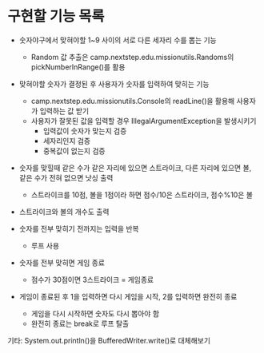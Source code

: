 # 구현할 기능 목록

- 숫자야구에서 맞혀야할 1~9 사이의 서로 다른 세자리 수를 뽑는 기능
    - Random 값 추출은 camp.nextstep.edu.missionutils.Randoms의 pickNumberInRange()를 활용


- 맞혀야할 숫자가 결정된 후 사용자가 숫자를 입력하여 맞히는 기능
  - camp.nextstep.edu.missionutils.Console의 readLine()을 활용해 사용자가 입력하는 값 받기
  - 사용자가 잘못된 값을 입력할 경우 IllegalArgumentException을 발생시키기
    - 입력값이 숫자가 맞는지 검증
    - 세자리인지 검증
    - 중복값이 없는지 검증


- 숫자를 맞힐때 같은 수가 같은 자리에 있으면 스트라이크, 다른 자리에 있으면 볼, 같은 수가 전혀 없으면 낫싱 출력
  - 스트라이크를 10점, 볼을 1점이라 하면 점수/10은 스트라이크, 점수%10은 볼  


- 스트라이크와 볼의 개수도 출력


- 숫자를 전부 맞히기 전까지는 입력을 반복
  - 루프 사용


- 숫자를 전부 맞히면 게임 종료
  - 점수가 30점이면 3스트라이크 = 게임종료


- 게임이 종료된 후 1을 입력하면 다시 게임을 시작, 2를 입력하면 완전히 종료 
  - 게임을 다시 시작하면 숫자도 다시 뽑아야 함
  - 완전히 종료는 break로 루프 탈출

기타: System.out.println()을 BufferedWriter.write()로 대체해보기